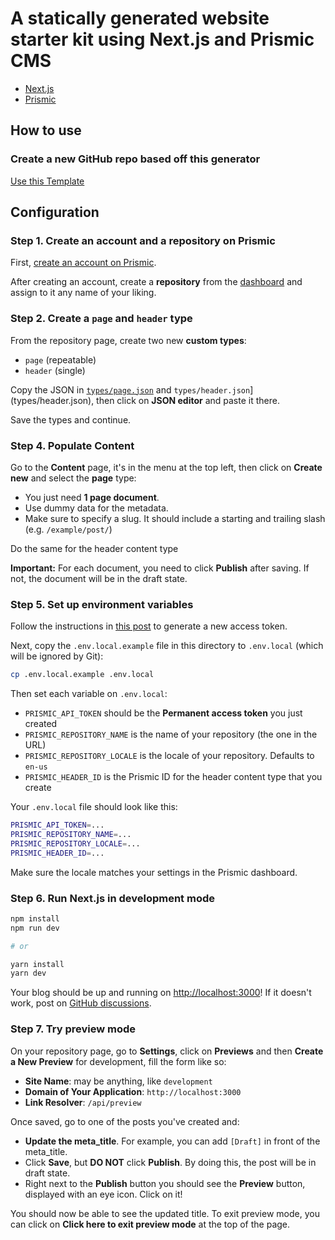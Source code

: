 # A statically generated website starter kit using Next.js and Prismic CMS

- [Next.js](https://nextjs.org/)
- [Prismic](https://prismic.io/)

## How to use

### Create a new GitHub repo based off this generator

[Use this Template](https://github.com/UseAllFive/next-prismic-base/generate)

## Configuration

### Step 1. Create an account and a repository on Prismic

First, [create an account on Prismic](https://prismic.io/).

After creating an account, create a **repository** from the [dashboard](https://prismic.io/dashboard/) and assign to it any name of your liking.

### Step 2. Create a `page` and `header` type

From the repository page, create two new **custom types**:

- `page` (repeatable)
- `header` (single)

Copy the JSON in [`types/page.json`](types/page.json) and `types/header.json`](types/header.json), then click on **JSON editor** and paste it there.

Save the types and continue.

### Step 4. Populate Content

Go to the **Content** page, it's in the menu at the top left, then click on **Create new** and select the **page** type:

- You just need **1 page document**.
- Use dummy data for the metadata.
- Make sure to specify a slug. It should include a starting and trailing slash (e.g. `/example/post/`)

Do the same for the header content type

**Important:** For each document, you need to click **Publish** after saving. If not, the document will be in the draft state.

### Step 5. Set up environment variables

Follow the instructions in [this post](https://intercom.help/prismicio/en/articles/1036153-generating-an-access-token) to generate a new access token.

Next, copy the `.env.local.example` file in this directory to `.env.local` (which will be ignored by Git):

```bash
cp .env.local.example .env.local
```

Then set each variable on `.env.local`:

- `PRISMIC_API_TOKEN` should be the **Permanent access token** you just created
- `PRISMIC_REPOSITORY_NAME` is the name of your repository (the one in the URL)
- `PRISMIC_REPOSITORY_LOCALE` is the locale of your repository. Defaults to `en-us`
- `PRISMIC_HEADER_ID` is the Prismic ID for the header content type that you create

Your `.env.local` file should look like this:

```bash
PRISMIC_API_TOKEN=...
PRISMIC_REPOSITORY_NAME=...
PRISMIC_REPOSITORY_LOCALE=...
PRISMIC_HEADER_ID=...
```

Make sure the locale matches your settings in the Prismic dashboard.

### Step 6. Run Next.js in development mode

```bash
npm install
npm run dev

# or

yarn install
yarn dev
```

Your blog should be up and running on [http://localhost:3000](http://localhost:3000)! If it doesn't work, post on [GitHub discussions](https://github.com/vercel/next.js/discussions).

### Step 7. Try preview mode

On your repository page, go to **Settings**, click on **Previews** and then **Create a New Preview** for development, fill the form like so:

- **Site Name**: may be anything, like `development`
- **Domain of Your Application**: `http://localhost:3000`
- **Link Resolver**: `/api/preview`

Once saved, go to one of the posts you've created and:

- **Update the meta_title**. For example, you can add `[Draft]` in front of the meta_title.
- Click **Save**, but **DO NOT** click **Publish**. By doing this, the post will be in draft state.
- Right next to the **Publish** button you should see the **Preview** button, displayed with an eye icon. Click on it!

You should now be able to see the updated title. To exit preview mode, you can click on **Click here to exit preview mode** at the top of the page.
